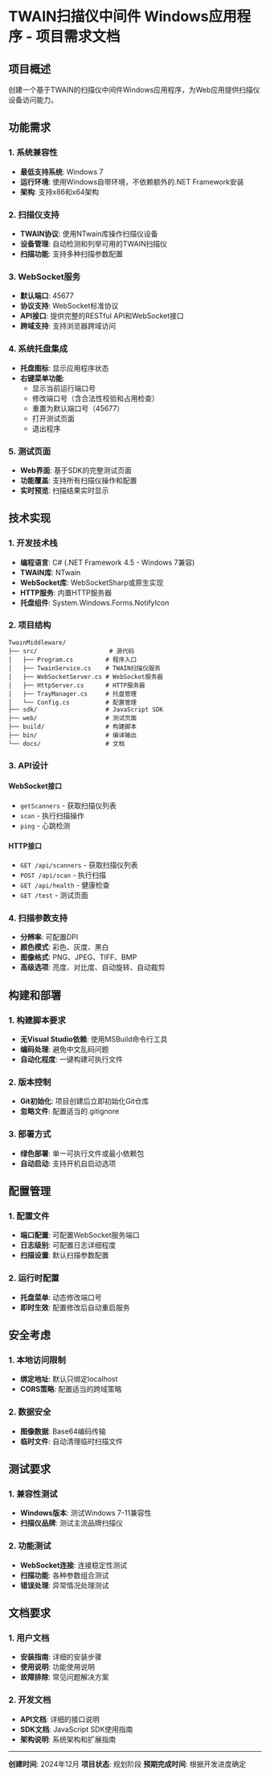 # TWAIN扫描仪中间件 Windows应用程序 - 项目需求文档

## 项目概述
创建一个基于TWAIN的扫描仪中间件Windows应用程序，为Web应用提供扫描仪设备访问能力。

## 功能需求

### 1. 系统兼容性
- **最低支持系统**: Windows 7
- **运行环境**: 使用Windows自带环境，不依赖额外的.NET Framework安装
- **架构**: 支持x86和x64架构

### 2. 扫描仪支持
- **TWAIN协议**: 使用NTwain库操作扫描仪设备
- **设备管理**: 自动检测和列举可用的TWAIN扫描仪
- **扫描功能**: 支持多种扫描参数配置

### 3. WebSocket服务
- **默认端口**: 45677
- **协议支持**: WebSocket标准协议
- **API接口**: 提供完整的RESTful API和WebSocket接口
- **跨域支持**: 支持浏览器跨域访问

### 4. 系统托盘集成
- **托盘图标**: 显示应用程序状态
- **右键菜单功能**:
  - 显示当前运行端口号
  - 修改端口号（含合法性校验和占用检查）
  - 重置为默认端口号（45677）
  - 打开测试页面
  - 退出程序

### 5. 测试页面
- **Web界面**: 基于SDK的完整测试页面
- **功能覆盖**: 支持所有扫描仪操作和配置
- **实时预览**: 扫描结果实时显示

## 技术实现

### 1. 开发技术栈
- **编程语言**: C# (.NET Framework 4.5 - Windows 7兼容)
- **TWAIN库**: NTwain
- **WebSocket库**: WebSocketSharp或原生实现
- **HTTP服务**: 内置HTTP服务器
- **托盘组件**: System.Windows.Forms.NotifyIcon

### 2. 项目结构
```
TwainMiddleware/
├── src/                    # 源代码
│   ├── Program.cs         # 程序入口
│   ├── TwainService.cs    # TWAIN扫描仪服务
│   ├── WebSocketServer.cs # WebSocket服务器
│   ├── HttpServer.cs      # HTTP服务器
│   ├── TrayManager.cs     # 托盘管理
│   └── Config.cs          # 配置管理
├── sdk/                   # JavaScript SDK
├── web/                   # 测试页面
├── build/                 # 构建脚本
├── bin/                   # 编译输出
└── docs/                  # 文档
```

### 3. API设计

#### WebSocket接口
- `getScanners` - 获取扫描仪列表
- `scan` - 执行扫描操作
- `ping` - 心跳检测

#### HTTP接口
- `GET /api/scanners` - 获取扫描仪列表
- `POST /api/scan` - 执行扫描
- `GET /api/health` - 健康检查
- `GET /test` - 测试页面

### 4. 扫描参数支持
- **分辨率**: 可配置DPI
- **颜色模式**: 彩色、灰度、黑白
- **图像格式**: PNG、JPEG、TIFF、BMP
- **高级选项**: 亮度、对比度、自动旋转、自动裁剪

## 构建和部署

### 1. 构建脚本要求
- **无Visual Studio依赖**: 使用MSBuild命令行工具
- **编码处理**: 避免中文乱码问题
- **自动化程度**: 一键构建可执行文件

### 2. 版本控制
- **Git初始化**: 项目创建后立即初始化Git仓库
- **忽略文件**: 配置适当的.gitignore

### 3. 部署方式
- **绿色部署**: 单一可执行文件或最小依赖包
- **自动启动**: 支持开机自启动选项

## 配置管理

### 1. 配置文件
- **端口配置**: 可配置WebSocket服务端口
- **日志级别**: 可配置日志详细程度
- **扫描设置**: 默认扫描参数配置

### 2. 运行时配置
- **托盘菜单**: 动态修改端口号
- **即时生效**: 配置修改后自动重启服务

## 安全考虑

### 1. 本地访问限制
- **绑定地址**: 默认只绑定localhost
- **CORS策略**: 配置适当的跨域策略

### 2. 数据安全
- **图像数据**: Base64编码传输
- **临时文件**: 自动清理临时扫描文件

## 测试要求

### 1. 兼容性测试
- **Windows版本**: 测试Windows 7-11兼容性
- **扫描仪品牌**: 测试主流品牌扫描仪

### 2. 功能测试
- **WebSocket连接**: 连接稳定性测试
- **扫描功能**: 各种参数组合测试
- **错误处理**: 异常情况处理测试

## 文档要求

### 1. 用户文档
- **安装指南**: 详细的安装步骤
- **使用说明**: 功能使用说明
- **故障排除**: 常见问题解决方案

### 2. 开发文档
- **API文档**: 详细的接口说明
- **SDK文档**: JavaScript SDK使用指南
- **架构说明**: 系统架构和扩展指南

---

**创建时间**: 2024年12月
**项目状态**: 规划阶段
**预期完成时间**: 根据开发进度确定 